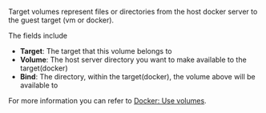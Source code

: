 Target volumes represent files or directories from the host docker server to the guest target (vm or docker).

The fields include
* **Target**:  The target that this volume belongs to
* **Volume**: The host server directory you want to make available to the target(docker)
* **Bind**: The directory, within the target(docker), the volume above will be available to

For more information you can refer to [Docker: Use volumes](https://docs.docker.com/storage/volumes/).
